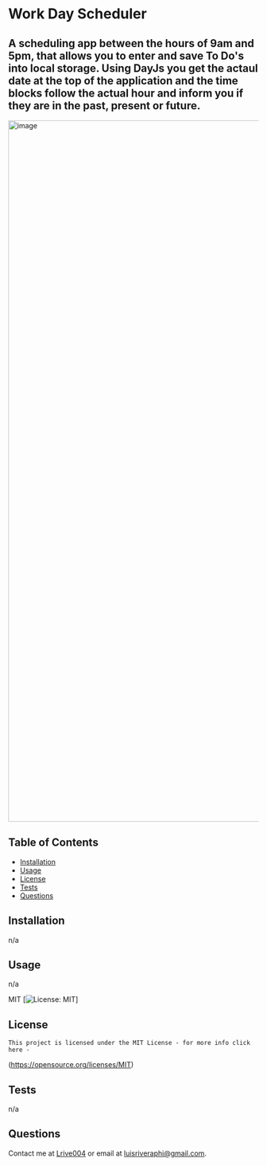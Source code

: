 # Work Day Scheduler
  ## A scheduling app between the hours of 9am and 5pm, that allows you to enter and save To Do's into local storage. Using DayJs you get the actaul date at the top of the application and the time blocks follow the actual hour and inform you if they are in the past, present or future.

  <img width="1408" alt="image" src="https://github.com/Lrive004/work-day-scheduler/assets/112648247/5077440a-fecb-4976-9201-49d240dbb64b">


  ## Table of Contents
  - [Installation](#installation)
  - [Usage](#usage)
  - [License](#license)
  - [Tests](#tests)
  - [Questions](#questions)

  ## Installation
  n/a
  ## Usage
  n/a
  
  MIT
  [![License: MIT](https://img.shields.io/badge/License-MIT-yellow.svg)]
  ## License 
    This project is licensed under the MIT License - for more info click here -
  (https://opensource.org/licenses/MIT)
  ## Tests
  n/a
  ## Questions
  Contact me at [Lrive004](https://github.com/Lrive004) or email at luisriveraphi@gmail.com.

